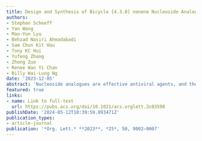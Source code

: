 ```yaml
---
title: Design and Synthesis of Bicyclo [4.3.0] nonene Nucleoside Analogues
authors:
- Stephan Scheeff
- Yan Wang
- Mao-Yun Lyu
- Behzad Nasiri Ahmadabadi
- Sam Chun Kit Hau
- Tony KC Hui
- Yufeng Zhang
- Zhong Zuo
- Renee Wan Yi Chan
- Billy Wai-Lung Ng
date: '2023-12-05'
abstract: 'Nucleoside analogues are effective antiviral agents, and the continuous emergence of pathogenic viruses demands the development of novel and structurally diverse analogues. Here, we present the design and synthesis of novel nucleoside analogues with a carbobicyclic core, which mimics the conformation of natural ribonucleosides. Employing a divergent synthetic route featuring an intermolecular Diels–Alder reaction, we successfully synthesized carbobicyclic nucleoside analogues with high antiviral efficacy against respiratory syncytial virus.'
featured: true
links: 
- name: Link to full-text
  url: https://pubs.acs.org/doi/10.1021/acs.orglett.3c03590
publishDate: '2024-05-12T10:39:59.893471Z'
publication_types:
- article-journal
publication: '*Org. Lett.* **2023**, *25*, 50, 9002–9007'
---
```

